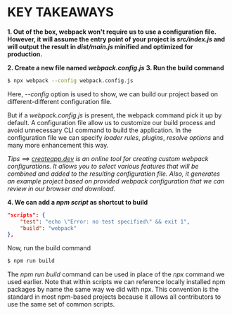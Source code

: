 # KEY TAKEAWAYS

**1. Out of the box, webpack won't require us to use a configuration file. However, it will assume the entry point of your project is _src/index.js_ and will output the result in _dist/main.js_ minified and optimized for production.**

**2. Create a new file named _webpack.config.js_**
**3. Run the build command**

```bash
$ npx webpack --config webpack.config.js
```

Here, _--config_ option is used to show, we can build our project based on different-different configuration file.

But if a _webpack.config.js_ is present, the webpack command pick it up by default. A configuration file allow us to customize our build process and avoid unnecessary CLI command to build the application. In the configuration file we can specify _loader rules_, _plugins_, _resolve options_ and many more enhancement this way.

_Tips ==> [createapp.dev](https://createapp.dev) is an online tool for creating custom webpack configurations. It allows you to select various features that will be combined and added to the resulting configuration file. Also, it generates an example project based on provided webpack configuration that we can review in our browser and download._

**4. We can add a _npm script_ as shortcut to build**

```json
"scripts": {
    "test": "echo \"Error: no test specified\" && exit 1",
    "build": "webpack"
},
```

Now, run the build command

```bash
$ npm run build
```

The _npm run build_ command can be used in place of the _npx_ command we used earlier. Note that within scripts we can reference locally installed npm packages by name the same way we did with npx. This convention is the standard in most npm-based projects because it allows all contributors to use the same set of common scripts.
